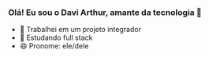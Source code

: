### Olá! Eu sou o Davi Arthur, amante da tecnologia 👋

- 🔭 Trabalhei em um projeto integrador
- 🌱 Estudando full stack
- 😄 Pronome: ele/dele
